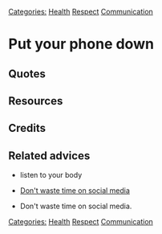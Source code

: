 [Categories:](../Categories/index.md) [Health](../Categories/Health.md) [Respect](../Categories/Respect.md) [Communication](../Categories/Communication.md)
# Put your phone down



## Quotes

## Resources

## Credits

## Related advices

- listen to your body
- [Don't waste time on social media](../Don't%20waste%20time%20on%20Social%20Media)
  
- Don't waste time on social media. 

[Categories:](../Categories/index.md) [Health](../Categories/Health.md) [Respect](../Categories/Respect.md) [Communication](../Categories/Communication.md)